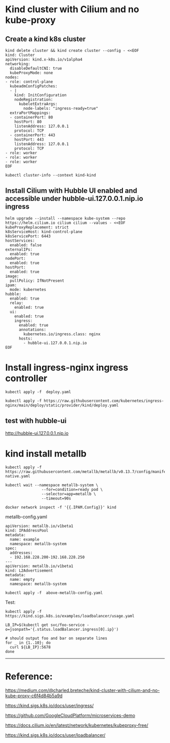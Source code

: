 #  Kind cluster with Cilium and no kube-proxy

## Create a kind k8s cluster

```
kind delete cluster && kind create cluster --config - <<EOF
kind: Cluster
apiVersion: kind.x-k8s.io/v1alpha4
networking:
  disableDefaultCNI: true
  kubeProxyMode: none
nodes:
- role: control-plane
  kubeadmConfigPatches:
  - |
    kind: InitConfiguration
    nodeRegistration:
      kubeletExtraArgs:
        node-labels: "ingress-ready=true"
  extraPortMappings:
  - containerPort: 80
    hostPort: 80
    listenAddress: 127.0.0.1
    protocol: TCP
  - containerPort: 443
    hostPort: 443
    listenAddress: 127.0.0.1
    protocol: TCP
- role: worker
- role: worker
- role: worker
EOF
```


```
kubectl cluster-info --context kind-kind
```

## Install Cilium with Hubble UI enabled and accessible under hubble-ui.127.0.0.1.nip.io ingress

```
helm upgrade --install --namespace kube-system --repo https://helm.cilium.io cilium cilium --values - <<EOF
kubeProxyReplacement: strict
k8sServiceHost: kind-control-plane
k8sServicePort: 6443
hostServices:
  enabled: false
externalIPs:
  enabled: true
nodePort:
  enabled: true
hostPort:
  enabled: true
image:
  pullPolicy: IfNotPresent
ipam:
  mode: kubernetes
hubble:
  enabled: true
  relay:
    enabled: true
  ui:
    enabled: true
    ingress:
      enabled: true
      annotations:
        kubernetes.io/ingress.class: nginx
      hosts:
        - hubble-ui.127.0.0.1.nip.io
EOF
```


# Install ingress-nginx ingress controller
```
kubectl apply -f  deploy.yaml
```

```
kubectl apply -f https://raw.githubusercontent.com/kubernetes/ingress-nginx/main/deploy/static/provider/kind/deploy.yaml
```



##  test with hubble-ui
http://hubble-ui.127.0.0.1.nip.io   




# kind install metallb

```
kubectl apply -f https://raw.githubusercontent.com/metallb/metallb/v0.13.7/config/manifests/metallb-native.yaml
```


```
kubectl wait --namespace metallb-system \
                --for=condition=ready pod \
                --selector=app=metallb \
                --timeout=90s
```

```
docker network inspect -f '{{.IPAM.Config}}' kind
```

metallb-config.yaml
```
apiVersion: metallb.io/v1beta1
kind: IPAddressPool
metadata:
  name: example
  namespace: metallb-system
spec:
  addresses:
  - 192.168.228.200-192.168.228.250
---
apiVersion: metallb.io/v1beta1
kind: L2Advertisement
metadata:
  name: empty
  namespace: metallb-system
```

```
kubectl apply -f  above-metallb-config.yaml

```


Test:
```
kubectl apply -f https://kind.sigs.k8s.io/examples/loadbalancer/usage.yaml
```


```
LB_IP=$(kubectl get svc/foo-service -o=jsonpath='{.status.loadBalancer.ingress[0].ip}')
```

```
# should output foo and bar on separate lines 
for _ in {1..10}; do
  curl ${LB_IP}:5678
done
```





---
# Reference:
https://medium.com/@charled.breteche/kind-cluster-with-cilium-and-no-kube-proxy-c6f4d84b5a9d     

https://kind.sigs.k8s.io/docs/user/ingress/  

https://github.com/GoogleCloudPlatform/microservices-demo  

https://docs.cilium.io/en/latest/network/kubernetes/kubeproxy-free/  

https://kind.sigs.k8s.io/docs/user/loadbalancer/  

